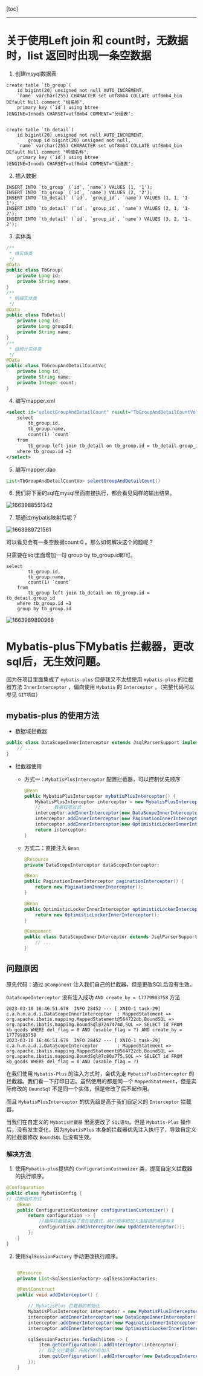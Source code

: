 [toc]



---



# 关于使用Left join 和 count时，无数据时，list 返回时出现一条空数据

1. 创建msyql数据表

```mysql
create table `tb_group`(
    id bigint(20) unsigned not null AUTO_INCREMENT,
    `name` varchar(255) CHARACTER set utf8mb4 COLLATE utf8mb4_bin DEfault Null comment "组名称",
    primary key (`id`) using btree
)ENGINE=Innodb CHARSET=utf8mb4 COMMENT="分组表";


create table `tb_detail`(
    id bigint(20) unsigned not null AUTO_INCREMENT,
		group_id bigint(20) unsigned not null,
    `name` varchar(255) CHARACTER set utf8mb4 COLLATE utf8mb4_bin DEfault Null comment "明细名称",
    primary key (`id`) using btree
)ENGINE=Innodb CHARSET=utf8mb4 COMMENT="明细表";
```

2. 插入数据

```mysql
INSERT INTO `tb_group` (`id`, `name`) VALUES (1, '1');
INSERT INTO `tb_group` (`id`, `name`) VALUES (2, '2');
INSERT INTO `tb_detail` (`id`, `group_id`, `name`) VALUES (1, 1, '1-1');
INSERT INTO `tb_detail` (`id`, `group_id`, `name`) VALUES (2, 1, '1-2');
INSERT INTO `tb_detail` (`id`, `group_id`, `name`) VALUES (3, 2, '1-2');
```

3. 实体类

```java
/**
 * 组实体类
 */
@Data
public class TbGroup{
    private Long id;
    private String name;
}
/**
 * 明细实体类
 */
@Data
public class TbDetail{
    private Long id;
    private Long groupId;
    private String name;
}
/**
 * 组统计实体类
 */
@Data
public class TbGroupAndDetailCountVo{
    private Long id;
    private String name;
    private Integer count;
}
```

4. 编写mapper.xml

```xml
<select id="selectGroupAndDetailCount" result="TbGroupAndDetailCountVo">
	select 
    	tb_group.id,
    	tb_group.name,
    	count(1) `count`
    from 
    	tb_group left join tb_detail on tb_group.id = tb_detail.group_id
    where tb_group.id =3 
</select>
```

5. 编写mapper.dao

```java
List<TbGroupAndDetailCountVo> selectGroupAndDetailCount()
```

6. 我们将下面的sql在mysql里面直接执行，都会看见同样的输出结果。

![1663988551342](https://smile-sxd.oss-cn-shenzhen.aliyuncs.com/smilex/images/github/踩坑记录.assets/1663988551342.png)

7. 那通过mybatis映射后呢？

![1663989721561](https://smile-sxd.oss-cn-shenzhen.aliyuncs.com/smilex/images/github/踩坑记录.assets/1663989721561.png)

可以看见会有一条空数据count 0 。那么如何解决这个问题呢？

只需要在sql里面增加一句 group by tb_group.id即可。

```mysql
select 
    	tb_group.id,
    	tb_group.name,
    	count(1) `count`
    from 
    	tb_group left join tb_detail on tb_group.id = tb_detail.group_id
    where tb_group.id =3 
    group by tb_group.id
```

![1663989890968](https://smile-sxd.oss-cn-shenzhen.aliyuncs.com/smilex/images/github/踩坑记录.assets/1663989890968.png)

# Mybatis-plus下Mybatis 拦截器，更改sql后，无生效问题。

因为在项目里面集成了 `mybatis-plus` 但是我又不太想使用 `mybatis-plus` 的拦截器方法 `InnerInterceptor` ，偏向使用 `Mybatis` 的 `Interceptor` 。（完整代码可以参见 `GIT项目`）

## mybatis-plus 的使用方法

- 数据域拦截器

```JAVA
public class DataScopeInnerInterceptor extends JsqlParserSupport implements InnerInterceptor {
    // ...
}
```

- 拦截器使用

  - 方式一：`MybatisPlusInterceptor` 配置拦截器，可以控制优先顺序

    ```java
    @Bean
    public MybatisPlusInterceptor mybatisPlusInterceptor() {
        MybatisPlusInterceptor interceptor = new MybatisPlusInterceptor();
        //     数据权限过滤
        interceptor.addInnerInterceptor(new DataScopeInnerInterceptor());
        interceptor.addInnerInterceptor(new PaginationInnerInterceptor());
        interceptor.addInnerInterceptor(new OptimisticLockerInnerInterceptor());
        return interceptor;
    }
    ```

  - 方式二：直接注入 `Bean`

    ```java
    @Resource
    private DataScopeInterceptor dataScopeInterceptor;
    
    @Bean
    public PaginationInnerInterceptor paginationInterceptor() {
        return new PaginationInnerInterceptor();
    }
    
    @Bean
    public OptimisticLockerInnerInterceptor optimisticLockerInterceptor() {
        return new OptimisticLockerInnerInterceptor();
    }
    
    @Component
    public class DataScopeInnerInterceptor extends JsqlParserSupport implements InnerInterceptor {
        // ...
    }
    ```



## 问题原因

原先代码：通过 `@Component` 注入我们自己的拦截器，但是更改SQL后没有生效。

`DataScopeInterceptor` 没有注入成功 `AND create_by = 17779983758` 方法

```shell
2023-03-10 16:46:51.678  INFO 28452 --- [ XNIO-1 task-29] c.a.h.m.a.d.i.DataScopeInnerInterceptor  : MappedStatement => org.apache.ibatis.mapping.MappedStatement@564722db,BoundSQL => org.apache.ibatis.mapping.BoundSql@7247474d,SQL => SELECT id FROM kb_goods WHERE del_flag = 0 AND (usable_flag = ?) AND create_by = 17779983758
2023-03-10 16:46:51.679  INFO 28452 --- [ XNIO-1 task-29] c.a.h.m.a.d.i.DataScopeInterceptor       : MappedStatement => org.apache.ibatis.mapping.MappedStatement@564722db,BoundSQL => org.apache.ibatis.mapping.BoundSql@7c80a775,SQL => SELECT id FROM kb_goods WHERE del_flag = 0 AND (usable_flag = ?)
```

在我们使用 `Mybatis-Plus` 的注入方式时，会优先走 `MybatisPlusInterceptor` 的拦截器。我们看一下打印日志。虽然使用的都是同一个 `MappedStatement`，但是实际修改的 `BoundSql`  不是同一个实体，但是修改了后不起作用。

而且 `MybatisPlusInterceptor` 的优先级是高于我们自定义的 `Interceptor` 拦截器。

当我们在自定义的 `Mybatis拦截器` 里面更改了 `SQL语句`。但是 `Mybatis-Plus` 操作后，没有发生变化，因为`MybatisPlus` 本身的拦截器优先注入执行了，导致自定义的拦截器修改 `BoundSQL` 后没有生效。

### 解决方法

1. 使用`Mybatis-plus`提供的 `ConfigurationCustomizer`  类，提高自定义拦截器的执行顺序。

```java
@Configuration
public class MybatisConfig {
// 注册插件方式
    @Bean
    public ConfigurationCustomizer configurationCustomizer() {
        return configuration -> {
            //插件拦截链采用了责任链模式，执行顺序和加入连接链的顺序有关
            configuration.addInterceptor(new UpdateInterceptor());
        };
    }
}
```

2. 使用`SqlSessionFactory` 手动更改执行顺序。

```java

    @Resource
    private List<SqlSessionFactory> sqlSessionFactories;

    @PostConstruct
    public void addInterceptor() {

		// MybatisPlus 拦截器的初始化
        MybatisPlusInterceptor interceptor = new MybatisPlusInterceptor();
        interceptor.addInnerInterceptor(new DataScopeInnerInterceptor());
        interceptor.addInnerInterceptor(new PaginationInnerInterceptor());
        interceptor.addInnerInterceptor(new OptimisticLockerInnerInterceptor());

        sqlSessionFactories.forEach(item -> {
            item.getConfiguration().addInterceptor(interceptor);
            // 自定义拦截器，先执行的后加入
            item.getConfiguration().addInterceptor(new DataScopeInterceptor());
        });
    }

```



